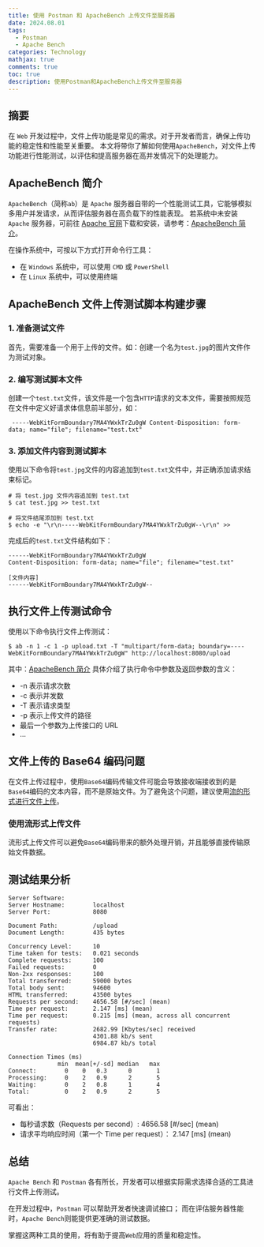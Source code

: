 ```yaml
---
title: 使用 Postman 和 ApacheBench 上传文件至服务器
date: 2024.08.01
tags:
  - Postman
  - Apache Bench
categories: Technology
mathjax: true
comments: true
toc: true
description: 使用Postman和ApacheBench上传文件至服务器
---
```


## 摘要

在 `Web` 开发过程中，文件上传功能是常见的需求。对于开发者而言，确保上传功能的稳定性和性能至关重要。
本文将带你了解如何使用`ApacheBench`，对文件上传功能进行性能测试，以评估和提高服务器在高并发情况下的处理能力。

## ApacheBench 简介

`ApacheBench`（简称`ab`）是 `Apache` 服务器自带的一个性能测试工具，它能够模拟多用户并发请求，从而评估服务器在高负载下的性能表现。
若系统中未安装 `Apache` 服务器，可前往 [Apache 官网](https://httpd.apache.org/)下载和安装，请参考：[ApacheBench 简介](https://mp.weixin.qq.com/s/5lqaOphTwsWhGHT-VSH0Tg)。

在操作系统中，可按以下方式打开命令行工具：

- 在 `Windows` 系统中，可以使用 `CMD` 或 `PowerShell`
- 在 `Linux` 系统中，可以使用终端

## ApacheBench 文件上传测试脚本构建步骤

### 1. 准备测试文件

首先，需要准备一个用于上传的文件。如：创建一个名为`test.jpg`的图片文件作为测试对象。

### 2. 编写测试脚本文件

创建一个`test.txt`文件，该文件是一个包含`HTTP`请求的文本文件，需要按照规范在文件中定义好请求体信息前半部分，如：

```
 -----WebKitFormBoundary7MA4YWxkTrZu0gW Content-Disposition: form-data; name="file"; filename="test.txt"
```

### 3. 添加文件内容到测试脚本

使用以下命令将`test.jpg`文件的内容追加到`test.txt`文件中，并正确添加请求结束标记。

```
# 将 test.jpg 文件内容追加到 test.txt 
$ cat test.jpg >> test.txt

# 将文件结尾添加到 test.txt
$ echo -e "\r\n-----WebKitFormBoundary7MA4YWxkTrZu0gW--\r\n" >> 
```

完成后的`test.txt`文件结构如下：

```
------WebKitFormBoundary7MA4YWxkTrZu0gW
Content-Disposition: form-data; name="file"; filename="test.txt"

[文件内容]
------WebKitFormBoundary7MA4YWxkTrZu0gW--
```

## 执行文件上传测试命令

使用以下命令执行文件上传测试：

```
$ ab -n 1 -c 1 -p upload.txt -T "multipart/form-data; boundary=----WebKitFormBoundary7MA4YWxkTrZu0gW" http://localhost:8080/upload
```

其中：[ApacheBench 简介](https://mp.weixin.qq.com/s/5lqaOphTwsWhGHT-VSH0Tg) 具体介绍了执行命令中参数及返回参数的含义：
* -n 表示请求次数
* -c 表示并发数
* -T 表示请求类型
* -p 表示上传文件的路径
* 最后一个参数为上传接口的 URL
* ...

## 文件上传的 Base64 编码问题
在文件上传过程中，使用`Base64`编码传输文件可能会导致接收端接收到的是`Base64`编码的文本内容，而不是原始文件。为了避免这个问题，建议使用[流的形式进行文件上传](https://gist.github.com/chiller/dec373004894e9c9bb38ac647c7ccfa8)。

### 使用流形式上传文件
流形式上传文件可以避免`Base64`编码带来的额外处理开销，并且能够直接传输原始文件数据。

## 测试结果分析

```
Server Software:
Server Hostname:        localhost
Server Port:            8080

Document Path:          /upload
Document Length:        435 bytes

Concurrency Level:      10
Time taken for tests:   0.021 seconds
Complete requests:      100
Failed requests:        0
Non-2xx responses:      100
Total transferred:      59000 bytes
Total body sent:        94600
HTML transferred:       43500 bytes
Requests per second:    4656.58 [#/sec] (mean)
Time per request:       2.147 [ms] (mean)
Time per request:       0.215 [ms] (mean, across all concurrent requests)
Transfer rate:          2682.99 [Kbytes/sec] received
                        4301.88 kb/s sent
                        6984.87 kb/s total

Connection Times (ms)
              min  mean[+/-sd] median   max
Connect:        0    0   0.3      0       1
Processing:     0    2   0.9      2       5
Waiting:        0    2   0.8      1       4
Total:          0    2   0.9      2       5
```

可看出：

- 每秒请求数（Requests per second）: 4656.58 [#/sec] (mean)
- 请求平均响应时间（第一个 Time per request）： 2.147 [ms] (mean)

## 总结

`Apache Bench` 和 `Postman` 各有所长，开发者可以根据实际需求选择合适的工具进行文件上传测试。

在开发过程中，`Postman` 可以帮助开发者快速调试接口； 而在评估服务器性能时，`Apache Bench`则能提供更准确的测试数据。

掌握这两种工具的使用，将有助于提高`Web`应用的质量和稳定性。